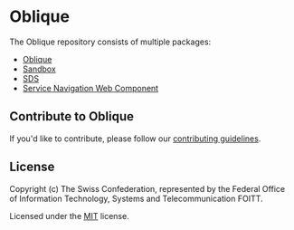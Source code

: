 # Oblique

The Oblique repository consists of multiple packages:

- [Oblique](projects/oblique/README.md)
- [Sandbox](projects/sandbox/README.md)
- [SDS](projects/sds/README.md)
- [Service Navigation Web Component](projects/service-navigation-web-component/README.md)

## Contribute to Oblique

If you'd like to contribute, please follow our [contributing guidelines](CONTRIBUTING.md).

## License

Copyright (c) The Swiss Confederation, represented by the Federal Office of Information Technology, Systems and Telecommunication FOITT.

Licensed under the [MIT](LICENSE) license.

